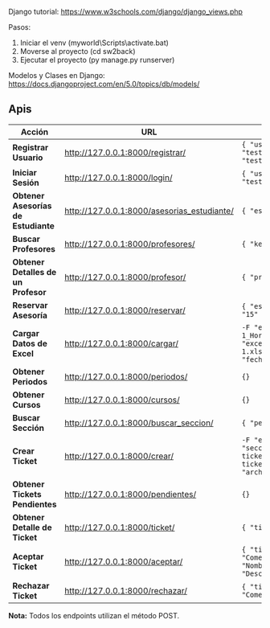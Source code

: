 Django tutorial:
https://www.w3schools.com/django/django_views.php

Pasos:
1. Iniciar el venv (myworld\Scripts\activate.bat)
2. Moverse al proyecto (cd sw2back)
3. Ejecutar el proyecto (py manage.py runserver)

Modelos y Clases en Django:
https://docs.djangoproject.com/en/5.0/topics/db/models/

## Apis

| Acción                                | URL                                         | JSON a enviar                                                                                          |
|---------------------------------------|---------------------------------------------|----------------------------------------------------------------------------------------------------------|
| **Registrar Usuario**                 | http://127.0.0.1:8000/registrar/            | `{ "usuario": "test", "contrasenha": "test", "nombres": "Test", "correo": "test@gmail.com" }`            |
| **Iniciar Sesión**                    | http://127.0.0.1:8000/login/                | `{ "usuario": "test", "contrasenha": "test" }`                                                          |
| **Obtener Asesorías de Estudiante**   | http://127.0.0.1:8000/asesorias_estudiante/ | `{ "estudiante_id": "143" }`                                                                             |
| **Buscar Profesores**                 | http://127.0.0.1:8000/profesores/           | `{ "keyword": "nin" }`                                                                                   |
| **Obtener Detalles de un Profesor**   | http://127.0.0.1:8000/profesor/             | `{ "profesor_id": "24" }`                                                                                 |
| **Reservar Asesoría**                 | http://127.0.0.1:8000/reservar/             | `{ "estudiante_id": "144", "asesoria_id": "15" }`                                                         |
| **Cargar Datos de Excel**             | http://127.0.0.1:8000/cargar/               | `-F "excel_secciones=@2024-1_Horarios_Cursos_Sección.xlsx" -F "excel_asesorias=@Atención_alumnos_2024-1.xlsx" -d '{"periodo": "2024-1", "fecha_inicio": "2024-04-01"}'` |
| **Obtener Periodos**                  | http://127.0.0.1:8000/periodos/             | `{}`                                                                                                     |
| **Obtener Cursos**                    | http://127.0.0.1:8000/cursos/               | `{}`                                                                                                     |
| **Buscar Sección**                    | http://127.0.0.1:8000/buscar_seccion/       | `{ "periodo_id": "1", "curso_id": "2" }`                                                                 |
| **Crear Ticket**                      | http://127.0.0.1:8000/crear/                | `-F "estudiante_id=144" -F "seccion_id=101" -F "asunto=Asunto del ticket" -F "comentario=Comentario del ticket" -F "archivo=@ruta/al/archivo.pdf"` |
| **Obtener Tickets Pendientes**        | http://127.0.0.1:8000/pendientes/           | `{}`                                                                                                     |
| **Obtener Detalle de Ticket**         | http://127.0.0.1:8000/ticket/               | `{ "ticket_id": "1" }`                                                                                   |
| **Aceptar Ticket**                    | http://127.0.0.1:8000/aceptar/              | `{ "ticket_id": "1", "comentario": "Comentario de aceptación", "nombre": "Nombre del documento", "descripcion": "Descripción del documento" }` |
| **Rechazar Ticket**                   | http://127.0.0.1:8000/rechazar/             | `{ "ticket_id": "1", "comentario": "Comentario de rechazo" }`                                            |

**Nota:** Todos los endpoints utilizan el método POST.

